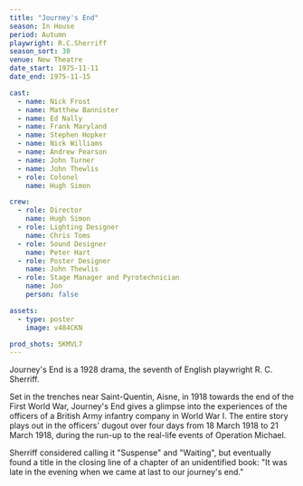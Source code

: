 ```yaml
---
title: "Journey's End"
season: In House
period: Autumn
playwright: R.C.Sherriff
season_sort: 30
venue: New Theatre
date_start: 1975-11-11
date_end: 1975-11-15

cast:
  - name: Nick Frost
  - name: Matthew Bannister
  - name: Ed Nally
  - name: Frank Maryland
  - name: Stephen Hopker
  - name: Nick Williams
  - name: Andrew Pearson
  - name: John Turner
  - name: John Thewlis
  - role: Colonel
    name: Hugh Simon

crew:
  - role: Director
    name: Hugh Simon
  - role: Lighting Designer
    name: Chris Toms
  - role: Sound Designer
    name: Peter Hart
  - role: Poster Designer
    name: John Thewlis
  - role: Stage Manager and Pyrotechnician
    name: Jon
    person: false

assets:
  - type: poster
    image: v484CKN

prod_shots: 5KMVL7
---
```


Journey's End is a 1928 drama, the seventh of English playwright R. C. Sherriff.

Set in the trenches near Saint-Quentin, Aisne, in 1918 towards the end of the First World War, Journey's End gives a glimpse into the experiences of the officers of a British Army infantry company in World War I. The entire story plays out in the officers' dugout over four days from 18 March 1918 to 21 March 1918, during the run-up to the real-life events of Operation Michael.

Sherriff considered calling it "Suspense" and "Waiting", but eventually found a title in the closing line of a chapter of an unidentified book: "It was late in the evening when we came at last to our journey's end."
